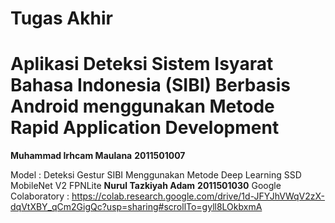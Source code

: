 # Tugas Akhir
# Aplikasi Deteksi Sistem Isyarat Bahasa Indonesia (SIBI) Berbasis Android menggunakan Metode Rapid Application Development 

**Muhammad Irhcam Maulana** **2011501007**

Model : Deteksi Gestur SIBI Menggunakan Metode Deep Learning SSD MobileNet V2 FPNLite
**Nurul Tazkiyah Adam** **2011501030**
Google Colaboratory : 
https://colab.research.google.com/drive/1d-JFYJhVWqV2zX-dqVtXBY_qCm2GigQc?usp=sharing#scrollTo=gyll8LOkbxmA
